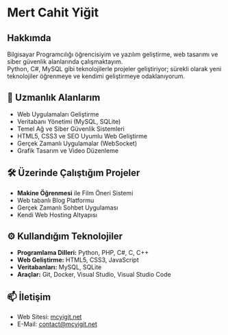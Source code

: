 # Mert Cahit Yiğit

## Hakkımda
Bilgisayar Programcılığı öğrencisiyim ve yazılım geliştirme, web tasarımı ve siber güvenlik alanlarında çalışmaktayım.  
Python, C#, MySQL gibi teknolojilerle projeler geliştiriyor; sürekli olarak yeni teknolojiler öğrenmeye ve kendimi geliştirmeye odaklanıyorum.

## 🚀 Uzmanlık Alanlarım
- Web Uygulamaları Geliştirme
- Veritabanı Yönetimi (MySQL, SQLite)
- Temel Ağ ve Siber Güvenlik Sistemleri
- HTML5, CSS3 ve SEO Uyumlu Web Geliştirme
- Gerçek Zamanlı Uygulamalar (WebSocket)
- Grafik Tasarım ve Video Düzenleme

## 🛠️ Üzerinde Çalıştığım Projeler
- **Makine Öğrenmesi** ile Film Öneri Sistemi
- Web tabanlı Blog Platformu
- Gerçek Zamanlı Sohbet Uygulaması
- Kendi Web Hosting Altyapısı

## ⚙️ Kullandığım Teknolojiler
- **Programlama Dilleri:** Python, PHP, C#, C, C++
- **Web Geliştirme:** HTML5, CSS3, JavaScript
- **Veritabanları:** MySQL, SQLite
- **Araçlar:** Git, Docker, Visual Studio, Visual Studio Code

## 📫 İletişim
- Web Sitesi: [mcyigit.net](https://mctyigit.net)
- E-Mail: contact@mcyigit.net

